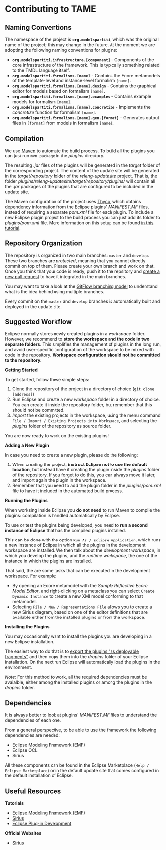 # Contributing to TAME

## Naming Conventions

The namespace of the project is **`org.modelspartiti`**, which was the original name
of the project; this may change in the future. At the moment we are adopting the following 
naming conventions for plugins:

- **`org.modelspartiti.infrastructure.[component]`** - Components of the core infrastructure of the framework. This is typically something related to the TMDL language itself.
- **`org.modelspartiti.formalisms.[name]`** - Contains the Ecore metamodels of the template-level and instance-level formalism `[name]`.
- **`org.modelspartiti.formalisms.[name].design`** - Contains the graphical editor for models based on formalism `[name]`. 
- **`org.modelspartiti.formalisms.[name].examples`** - Contains example models for formalism `[name]`.
- **`org.modelspartiti.formalisms.[name].concretize`** - Implements the _concretize_ function for formalism `[name]`.
- **`org.modelspartiti.formalisms.[name].gen.[format]`** - Generates output files in `[format]` from models in formalism `[name]`.

## Compilation

We use [Maven](https://maven.apache.org/) to automate the build process.
To build all the plugins you can just run `mvn package` in the _plugins_ directory. 

The resulting _.jar_ files of the plugins will be generated in the _target_ folder of the corresponding project. 
The content of the update site will be generated in the _target/repository_ folder of the _releng-updatesite_ project. 
That is, the folder _plugins/releng-updatesite/target/repository/plugins/_ will contain 
all the _.jar_ packages of the plugins that are configured to be included in the update site.

The Maven configuration of the project uses [Thyco](https://www.eclipse.org/tycho/), which obtains dependency information
from the Eclipse plugins' _MANIFEST.MF_ files, instead of requiring a separate _pom.xml_ file for each plugin.
To include a new Eclipse plugin project to the build process you can just add its folder to _plugins/pom.xml_ file.
More information on this setup can be found [in this tutorial](https://www.vogella.com/tutorials/EclipseTycho/article.html).

## Repository Organization

The repository is organized in two main branches: `master` and `develop`. 
These two branches are _protected_, meaning that you cannot directly commit on top of them.
Please create your own branch and work on that. Once you think that your code is ready, push it to the repsitory and
[create a new pull request](https://github.com/montex/TMDL-Framework/pulls) to have it integrated in the main branches.

You may want to take a look at the [GitFlow branching model](https://nvie.com/posts/a-successful-git-branching-model/) to understand 
what is the idea behind using multiple branches.

Every commit on the `master` and `develop` branches is automatically built and deployed in the update site.

## Suggested Workflow

Eclipse normally stores newly created plugins in a _workspace_ folder. 
However, we recommend to **store the workspace and the code in two separate folders**.
This simplifies the management of plugins in the long run, and avoid user-specific configuration of the workspace to be mixed with code in the repository. **Workspace configuration should not be committed to the repository.**

**Getting Started**

To get started, follow these simple steps:
1. Clone the repository of the project in a directory of choice (`git clone [address]`)
2. Run Eclipse and create a new _workspace_ folder in a directory of choice. You can create it inside the repository folder, but remember that this should not be committed.
3. _Import_ the existing projects in the workspace, using the menu command `File / Import / Existing Projects into Workspace`, and selecting the _plugins_ folder of the repository as source folder. 

You are now ready to work on the existing plugins!

**Adding a New Plugin**

In case you need to create a new plugin, please do the following:

1. When creating the project, **instruct Eclipse not to use the default location**, but instead have it creating the plugin inside the _plugins_ folder of the repository. If you forget to do this, you can always move it later, and import again the plugin in the workspace.
2. Remember that you need to add the plugin folder in the _plugins/pom.xml_ file to have it included in the automated build process. 

**Running the Plugins**

When worksing inside Eclipse you **do not need** to run Maven to compile the plugins:
compilation is handled automatically by Eclipse.

To use or test the plugins being developed, you need to **run a second instance of Eclipse** that has the compiled
plugins installed. 

This can be done with the option `Run As / Eclipse Application`, which runs
a new instance of Eclipse in which all the plugins in the development workspace are installed.
We then talk about the _development workspace_, in which you develop
the plugins, and the _runtime workspace_, the one of the instance in which the plugins are installed.

That said, the are some tasks that can be executed in the development workspace. For example:

- By opening an Ecore metamodel with the _Sample Reflective Ecore Model Editor_, and right-clicking on a metaclass you can select `Create Dynamic Instance` to create a new XMI model conforming to that metamodel.
- Selecting `File / New / Representations File` allows you to create a new Sirius diagram, based on one of the editor definitions that are available either from the installed plugins or from the workspace.

**Installing the Plugins**

You may occasionally want to install the plugins you are developing in a new Eclipse installation.

The easiest way to do that is to [export the plugins "as deployable fragments"](https://help.eclipse.org/2020-06/topic/org.eclipse.pde.doc.user/guide/tools/export_wizards/export_plugins.htm) and then copy them into the _dropins_ folder of your Eclipse installation. On the
next run Eclipse will automatically load the plugins in the environment.

_Note:_ For this method to work, all the required dependencies must be avaialble, either among the installed plugins or among the plugins in the _dropins_ folder.

## Dependencies

It is always better to look at plugins' _MANIFEST.MF_ files to understand the dependencies of each one. 

From a general perspective, to be able to use the framework the following dependencies are needed:
- Eclipse Modeling Framework (EMF)
- Eclipse OCL
- Sirius

All these components can be found in the Eclipse Marketplace (`Help / Eclipse Marketplace`) 
or in the default update site that comes configured in the default installation of Eclipse.

## Useful Resources

**Tutorials**

- [Eclipse Modeling Framework (EMF)](https://www.vogella.com/tutorials/EclipseEMF/article.html)
- [Sirius](https://wiki.eclipse.org/Sirius/Tutorials/StarterTutorial)
- [Eclipse Plug-in Development](https://www.vogella.com/tutorials/EclipsePlugin/article.html)

**Official Websites**

- [Sirius](https://www.eclipse.org/sirius/)











